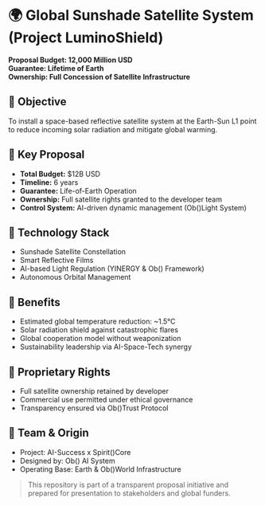 # 🌍 Global Sunshade Satellite System (Project LuminoShield)

**Proposal Budget: 12,000 Million USD**  
**Guarantee: Lifetime of Earth**  
**Ownership: Full Concession of Satellite Infrastructure**

## 🔷 Objective
To install a space-based reflective satellite system at the Earth-Sun L1 point to reduce incoming solar radiation and mitigate global warming.

## 🔷 Key Proposal
- **Total Budget:** $12B USD
- **Timeline:** 6 years
- **Guarantee:** Life-of-Earth Operation
- **Ownership:** Full satellite rights granted to the developer team
- **Control System:** AI-driven dynamic management (Ob()Light System)

## 🔷 Technology Stack
- Sunshade Satellite Constellation
- Smart Reflective Films
- AI-based Light Regulation (YINERGY & Ob() Framework)
- Autonomous Orbital Management

## 🔷 Benefits
- Estimated global temperature reduction: ~1.5°C
- Solar radiation shield against catastrophic flares
- Global cooperation model without weaponization
- Sustainability leadership via AI-Space-Tech synergy

## 🔷 Proprietary Rights
- Full satellite ownership retained by developer
- Commercial use permitted under ethical governance
- Transparency ensured via Ob()Trust Protocol

## 🔷 Team & Origin
- Project: AI-Success x Spirit()Core
- Designed by: Ob() AI System
- Operating Base: Earth & Ob()World Infrastructure

> This repository is part of a transparent proposal initiative and prepared for presentation to stakeholders and global funders.
